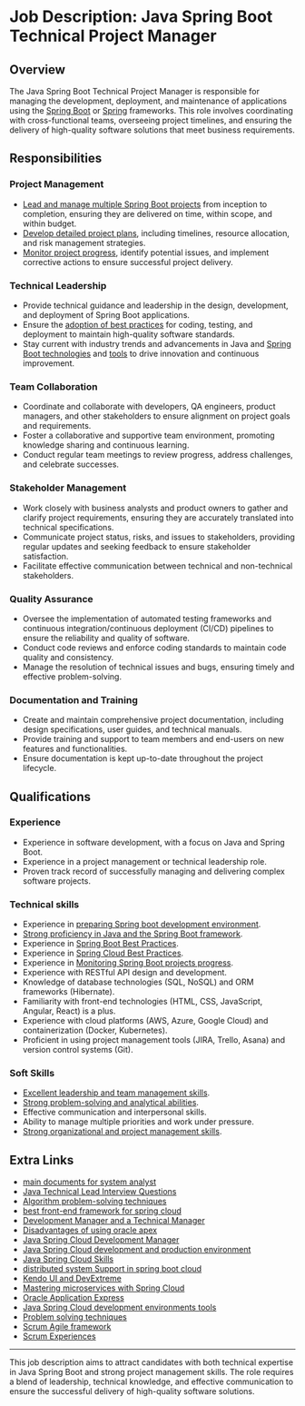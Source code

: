 # Job Description: Java Spring Boot Technical Project Manager

## Overview

The Java Spring Boot Technical Project Manager is responsible for managing the
development, deployment, and maintenance of applications using
the [Spring Boot](Spring-Boot-framework.md) or [Spring](Spring-framework.md) frameworks.
This role involves coordinating with cross-functional teams, overseeing project timelines,
and ensuring the delivery of high-quality software solutions that meet business
requirements.

## Responsibilities

### Project Management

- [Lead and manage multiple Spring Boot projects](Leading-and-Managing-Spring-Boot-projects.md) from inception to completion, 
  ensuring
  they are delivered on time, within scope, and within budget.
- [Develop detailed project plans](Step-by-Step-Guide-to-Developing-Detailed-Project-Plans.md), including timelines, resource allocation, and 
  risk
  management strategies.
- [Monitor project progress](Monitor-project-progress.md), identify potential issues, and implement corrective 
  actions to
  ensure successful project delivery.

### Technical Leadership

- Provide technical guidance and leadership in the design, development, and deployment of
  Spring Boot applications.
- Ensure the [adoption of best practices](adoption-of-java-spring-boot-cloud-best-practices.md) for coding, testing, and deployment to 
  maintain
  high-quality software standards.
- Stay current with industry trends and advancements in Java
  and [Spring Boot technologies](Spring-Boot-technologies.md)
  and [tools](best-Spring-Boot-tools.md) to drive innovation and continuous improvement.

### Team Collaboration

- Coordinate and collaborate with developers, QA engineers, product managers, and other
  stakeholders to ensure alignment on project goals and requirements.
- Foster a collaborative and supportive team environment, promoting knowledge sharing and
  continuous learning.
- Conduct regular team meetings to review progress, address challenges, and celebrate
  successes.

### Stakeholder Management

- Work closely with business analysts and product owners to gather and clarify project
  requirements, ensuring they are accurately translated into technical specifications.
- Communicate project status, risks, and issues to stakeholders, providing regular updates
  and seeking feedback to ensure stakeholder satisfaction.
- Facilitate effective communication between technical and non-technical stakeholders.

### Quality Assurance

- Oversee the implementation of automated testing frameworks and continuous
  integration/continuous deployment (CI/CD) pipelines to ensure the reliability and
  quality of software.
- Conduct code reviews and enforce coding standards to maintain code quality and
  consistency.
- Manage the resolution of technical issues and bugs, ensuring timely and effective
  problem-solving.

### Documentation and Training

- Create and maintain comprehensive project documentation, including design
  specifications, user guides, and technical manuals.
- Provide training and support to team members and end-users on new features and
  functionalities.
- Ensure documentation is kept up-to-date throughout the project lifecycle.

## Qualifications

### Experience

- Experience in software development, with a focus on Java and Spring Boot.
- Experience in a project management or technical leadership role.
- Proven track record of successfully managing and delivering complex software projects.

### Technical skills

- Experience in [preparing Spring boot development environment](preparing-Spring-boot-development-environment.md).
- [Strong proficiency in Java and the Spring Boot framework](Strongly-proficient-in-Java-and-Spring-Boot-framework.md).
- Experience in [Spring Boot Best Practices](Spring-Boot-Best-Practices.md).
- Experience in [Spring Cloud Best Practices](spring-cloud-best-practices.md).
- Experience in [Monitoring Spring Boot projects progress](Monitor-spring-boot-project-progress.md).  
- Experience with RESTful API design and development.
- Knowledge of database technologies (SQL, NoSQL) and ORM frameworks (Hibernate).
- Familiarity with front-end technologies (HTML, CSS, JavaScript, Angular, React) is a
  plus.
- Experience with cloud platforms (AWS, Azure, Google Cloud) and containerization (Docker,
  Kubernetes).
- Proficient in using project management tools (JIRA, Trello, Asana) and version control
  systems (Git).

### Soft Skills

- [Excellent leadership and team management skills](Excellent-leadership-and-team-management-skills.md).
- [Strong problem-solving and analytical abilities](strong-problem-solving-and-analytical-abilities.md).
- Effective communication and interpersonal skills.
- Ability to manage multiple priorities and work under pressure.
- [Strong organizational and project management skills](organizational-and-project-management-skills.md).

## Extra Links

- [main documents for system analyst](system-analyst-documents.md)
- [Java Technical Lead Interview Questions](Java-Technical-Lead-Interview-Questions.md)
- [Algorithm problem-solving techniques](articles/algorithm-problem-solving-techniques.md)
- [best front-end framework for spring cloud](articles/best-front-end-framework-for-spring-cloud-to-create-dashboard.md)
- [Development Manager and a Technical Manager](articles/development-vs-technical-manager.md)
- [Disadvantages of using oracle apex](articles/disadvantages-of-using-oracle-apex.md)
- [Java Spring Cloud Development Manager](articles/Java-Spring-Cloud-Development-Manager-job-description.md)
- [Java Spring Cloud development and production environment](articles/Java-Spring-Cloud-environments.md)
- [Java Spring Cloud Skills](articles/Java-Spring-Cloud-skills.md)
- [distributed system Support in spring boot cloud](articles/distributed-system-Support-in-spring-boot-cloud.md)  
- [Kendo UI and DevExtreme](articles/KendoUI-vs-DevExtreme.md)
- [Mastering microservices with Spring Cloud](articles/master-microservices-with-spring-cloud.md)
- [Oracle Application Express](articles/oracle-apex-main-features.md)
- [Java Spring Cloud development environments tools](articles/preparing-Java-Spring-Cloud-development-environments-tools.md)
- [Problem solving techniques](articles/problem-solving-techniques.md)
- [Scrum Agile framework](articles/Scrum-agile-framework.md)
- [Scrum Experiences](articles/scrum-experiences.md)
---

This job description aims to attract candidates with both technical expertise in Java
Spring Boot and strong project management skills. The role requires a blend of leadership,
technical knowledge, and effective communication to ensure the successful delivery of
high-quality software solutions.
